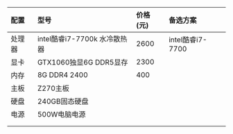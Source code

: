 | 配置 | 型号 | 价格\(元\) | 备选方案 |
| :--- | :--- | :--- | :--- |
| 处理器 | intel酷睿i7-7700k 水冷散热器 | 2600 | intel酷睿i7-7700 |
| 显卡 | GTX1060独显6G DDR5显存 | 2300 |  |
| 内存 | 8G DDR4 2400 | 400 |  |
| 主板 | Z270主板 |  |  |
| 硬盘 | 240GB固态硬盘 |  |  |
| 电源 | 500W电脑电源 |  |  |
|  |  |  |  |
|  |  |  |  |



